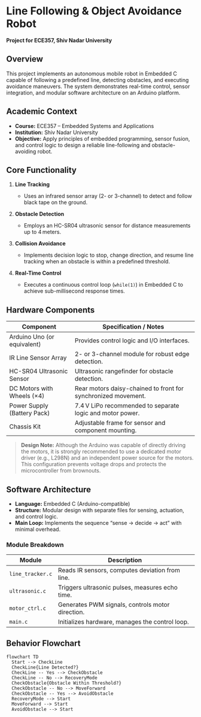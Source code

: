 # Line Following & Object Avoidance Robot

**Project for ECE357, Shiv Nadar University**

## Overview

This project implements an autonomous mobile robot in Embedded C capable of following a predefined line, detecting obstacles, and executing avoidance maneuvers. The system demonstrates real-time control, sensor integration, and modular software architecture on an Arduino platform.

## Academic Context

* **Course:** ECE357 – Embedded Systems and Applications
* **Institution:** Shiv Nadar University
* **Objective:** Apply principles of embedded programming, sensor fusion, and control logic to design a reliable line-following and obstacle-avoiding robot.

## Core Functionality

1. **Line Tracking**

   * Uses an infrared sensor array (2- or 3-channel) to detect and follow black tape on the ground.

2. **Obstacle Detection**

   * Employs an HC-SR04 ultrasonic sensor for distance measurements up to 4 meters.

3. **Collision Avoidance**

   * Implements decision logic to stop, change direction, and resume line tracking when an obstacle is within a predefined threshold.

4. **Real-Time Control**

   * Executes a continuous control loop (`while(1)`) in Embedded C to achieve sub-millisecond response times.

## Hardware Components

| Component                   | Specification / Notes                                         |
| --------------------------- | ------------------------------------------------------------- |
| Arduino Uno (or equivalent) | Provides control logic and I/O interfaces.                    |
| IR Line Sensor Array        | 2- or 3-channel module for robust edge detection.             |
| HC-SR04 Ultrasonic Sensor   | Ultrasonic rangefinder for obstacle detection.                |
| DC Motors with Wheels (×4)  | Rear motors daisy-chained to front for synchronized movement. |
| Power Supply (Battery Pack) | 7.4 V LiPo recommended to separate logic and motor power.     |
| Chassis Kit                 | Adjustable frame for sensor and component mounting.           |

> **Design Note:** Although the Arduino was capable of directly driving the motors, it is strongly recommended to use a dedicated motor driver (e.g., L298N) and an independent power source for the motors. This configuration prevents voltage drops and protects the microcontroller from brownouts.

## Software Architecture

* **Language:** Embedded C (Arduino-compatible)
* **Structure:** Modular design with separate files for sensing, actuation, and control logic.
* **Main Loop:** Implements the sequence “sense → decide → act” with minimal overhead.

### Module Breakdown

| Module           | Description                                      |
| ---------------- | ------------------------------------------------ |
| `line_tracker.c` | Reads IR sensors, computes deviation from line.  |
| `ultrasonic.c`   | Triggers ultrasonic pulses, measures echo time.  |
| `motor_ctrl.c`   | Generates PWM signals, controls motor direction. |
| `main.c`         | Initializes hardware, manages the control loop.  |

## Behavior Flowchart

```mermaid
flowchart TD
  Start --> CheckLine
  CheckLine{Line Detected?}
  CheckLine -- Yes --> CheckObstacle
  CheckLine -- No --> RecoveryMode
  CheckObstacle{Obstacle Within Threshold?}
  CheckObstacle -- No --> MoveForward
  CheckObstacle -- Yes --> AvoidObstacle
  RecoveryMode --> Start
  MoveForward --> Start
  AvoidObstacle --> Start
```

